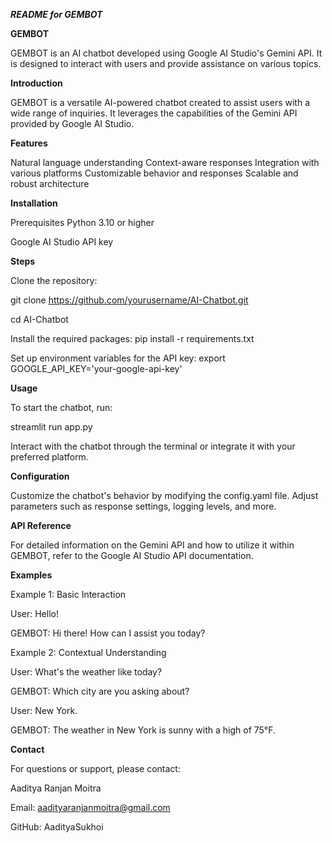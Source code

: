 _**README for GEMBOT**_


**GEMBOT**


GEMBOT is an AI chatbot developed using Google AI Studio's Gemini API. It is designed to interact with users and provide assistance on various topics.

**Introduction**

GEMBOT is a versatile AI-powered chatbot created to assist users with a wide range of inquiries. It leverages the capabilities of the Gemini API provided by Google AI Studio.

**Features**

Natural language understanding
Context-aware responses
Integration with various platforms
Customizable behavior and responses
Scalable and robust architecture


**Installation**

Prerequisites
Python 3.10 or higher

Google AI Studio API key


**Steps**

Clone the repository:

git clone https://github.com/yourusername/AI-Chatbot.git

cd AI-Chatbot


Install the required packages:
pip install -r requirements.txt


Set up environment variables for the API key:
export GOOGLE_API_KEY='your-google-api-key'


**Usage**

To start the chatbot, run:

streamlit run app.py

Interact with the chatbot through the terminal or integrate it with your preferred platform.


**Configuration**

Customize the chatbot's behavior by modifying the config.yaml file. Adjust parameters such as response settings, logging levels, and more.


**API Reference**

For detailed information on the Gemini API and how to utilize it within GEMBOT, refer to the Google AI Studio API documentation.


**Examples**

Example 1: Basic Interaction

User: Hello!

GEMBOT: Hi there! How can I assist you today?


Example 2: Contextual Understanding

User: What's the weather like today?

GEMBOT: Which city are you asking about?

User: New York.

GEMBOT: The weather in New York is sunny with a high of 75°F.


**Contact**

For questions or support, please contact:

Aaditya Ranjan Moitra

Email: aadityaranjanmoitra@gmail.com

GitHub: AadityaSukhoi
